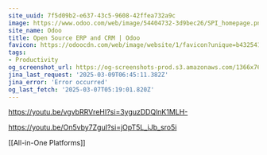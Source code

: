 ```yaml
---
site_uuid: 7f5d09b2-e637-43c5-9608-42ffea732a9c
image: https://www.odoo.com/web/image/54404732-3d9bec26/SPI_homepage.png
site_name: Odoo
title: Open Source ERP and CRM | Odoo
favicon: https://odoocdn.com/web/image/website/1/favicon?unique=b432541
tags:
- Productivity
og_screenshot_url: https://og-screenshots-prod.s3.amazonaws.com/1366x768/80/false/ca45d929e4972dc896f77baeaa16873798a265176a2184c96687aa5e505ee7bb.jpeg
jina_last_request: '2025-03-09T06:45:11.382Z'
jina_error: 'Error occurred'
og_last_fetch: '2025-03-07T05:19:01.820Z'
---
```


https://youtu.be/vgvbRRVreHI?si=3yguzDDQlnK1MLH-

https://youtu.be/On5vby7ZguI?si=jOpT5L_iJb_sro5i

[[All-in-One Platforms]]
